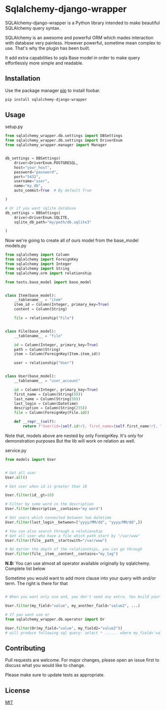 # Sqlalchemy-django-wrapper

SQLAlchemy-django-wrapper is a Python library intended to make beautiful SQLAlchemy query syntax.

SQLAlchemy is an awesome and powerful ORM which mades interaction with database very painless. However powerful, sometime mean complex to use.
That's why the plugin has been built.

It add extra capabilities to sqla Base model in order to make query effortlessly more simple and readable.


## Installation

Use the package manager [pip](https://pip.pypa.io/en/stable/) to install foobar.

```bash
pip install sqlalchemy-django-wrapper
```

## Usage

setup.py
```python
from sqlalchemy_wrapper.db.settings import DBSettings
from sqlalchemy_wrapper.db.settings import DriverEnum
from sqlalchemy_wrapper.manager import Manager


db_settings = DBSettings(
    driver=DriverEnum.POSTGRESQL,
    host="your_host",
    password="password",
    port="5432",
    username="user",
    name="my_db",
    auto_commit=True  # By default True

)

# Or if you want sqlite database
db_settings = DBSettings(
    driver=DriverEnum.SQLITE,
    sqlite_db_path="my/path/db.sqlite3"

)

```

Now we're going to create all of ours model from the base_model
models.py
```python
from sqlalchemy import Column
from sqlalchemy import ForeignKey
from sqlalchemy import Integer
from sqlalchemy import String
from sqlalchemy.orm import relationship

from tests.base_model import base_model


class Item(base_model):
    __tablename__ = "item"
    item_id = Column(Integer, primary_key=True)
    content = Column(String)

    file = relationship("File")


class File(base_model):
    __tablename__ = "file"

    id = Column(Integer, primary_key=True)
    path = Column(String)
    item = Column(ForeignKey(Item.item_id))

    user = relationship("User")


class User(base_model):
    __tablename__ = "user_account"

    id = Column(Integer, primary_key=True)
    first_name = Column(String(50))
    last_name = Column(String(50))
    last_login = Column(Datetime)
    description = Column(String(255))
    file = Column(ForeignKey(File.id))

    def __repr__(self):
        return f"User(id={self.id!r}, first_name={self.first_name!r}, last_name={self.last_name!r})"

```
Note that, models above are nested by only ForeignKey. It's only for demonstration purposes
But the lib will work on relation as well.

service.py
```python
from models import User


# Get all user
User.all()

# Get user when id is greater than 10

User.filter(id__gt=10)

# Filter by some word in the description
User.filter(description__contains="my word")

# Get users which connected between two datetime
User.filter(last_login__between=["yyyy/MM/dd", "yyyy/MM/dd",])

# You can also search through a relationship 
# Get all user who have a file which path start by "/var/www"
User.filter(file__path__startswith="/var/www")

# No matter the depth of the relationships, you can go through
User.filter(file__item__content__contains="my_tag")

```
**N.B:** You can use almost all operator available originally by sqlalchemy. Complete list below

Sometime you would want to add more clause into your query with and/or term. The right is there for that

```python

# When you want only use and, you don't need any extra. You build your query in kwargs

User.filter(my_field="value", my_another_field="value2", ...)

# If you want use or
from sqlalchemy_wrapper.db.operator import Or

User.filter(Or(my_field="value", my_field2="value2"))
# will produce following sql query: select * ...... where my_field='value' or my_field2='value2'


```


## Contributing

Pull requests are welcome. For major changes, please open an issue first
to discuss what you would like to change.

Please make sure to update tests as appropriate.

## License

[MIT](https://choosealicense.com/licenses/mit/)